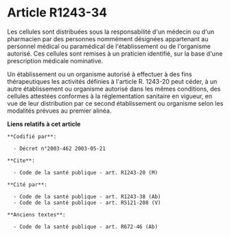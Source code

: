 # Article R1243-34

Les cellules sont distribuées sous la responsabilité d'un médecin ou d'un pharmacien par des personnes nommément désignées
appartenant au personnel médical ou paramédical de l'établissement ou de l'organisme autorisé. Ces cellules sont remises à un
praticien identifié, sur la base d'une prescription médicale nominative.

Un établissement ou un organisme autorisé à effectuer à des fins thérapeutiques les activités définies à l'article R. 1243-20
peut céder, à un autre établissement ou organisme autorisé dans les mêmes conditions, des cellules attestées conformes à la
réglementation sanitaire en vigueur, en vue de leur distribution par ce second établissement ou organisme selon les modalités
prévues au premier alinéa.

**Liens relatifs à cet article**

	**Codifié par**:

	  - Décret n°2003-462 2003-05-21

	**Cite**:

	  - Code de la santé publique - art. R1243-20 (M)

	**Cité par**:

	  - Code de la santé publique - art. R1243-38 (Ab)
	  - Code de la santé publique - art. R5121-208 (V)

	**Anciens textes**:

	  - Code de la santé publique - art. R672-46 (Ab)
